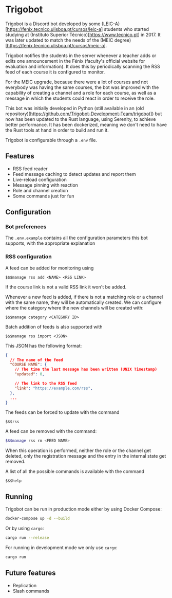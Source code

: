 # Trigobot

Trigobot is a Discord bot developed by some (LEIC-A)[https://fenix.tecnico.ulisboa.pt/cursos/leic-a] students who started studying at (Instituto Superior Técnico)[https://www.tecnico.pt] in 2017. It was later updated to match the needs of the (MEIC degree)[https://fenix.tecnico.ulisboa.pt/cursos/meic-a].

Trigobot notifies the students in the server whenever a teacher adds or edits one announcement in the Fénix (faculty's official website for evaluation and information). It does this by periodically scanning the RSS feed of each course it is configured to monitor.

For the MEIC upgrade, because there were a lot of courses and not everybody was having the same courses, the bot was improved with the capability of creating a channel and a role for each course, as well as a message in which the students could react in order to receive the role.

This bot was initially developed in Python (still available in an (old repository)[https://github.com/Trigobot-Development-Team/trigobot]) but now has been updated to the Rust language, using Serenity, to achieve better performance. It has been dockerized, meaning we don't need to have the Rust tools at hand in order to build and run it.

Trigobot is configurable through a `.env` file.


## Features

* RSS feed reader
* Feed message caching to detect updates and report them
* Live-reload configuration
* Message pinning with reaction
* Role and channel creation
* Some commands just for fun


## Configuration

### Bot preferences

The `.env.example` contains all the configuration parameters this bot supports, with the appropriate explanation

### RSS configuration

A feed can be added for monitoring using

```
$$$manage rss add <NAME> <RSS LINK>
```

If the course link is not a valid RSS link it won't be added.

Whenever a new feed is added, if there is not a matching role or a channel with the same name, they will be automatically created. We can configure where the category where the new channels will be created with:

```
$$$manage category <CATEGORY ID>
```

Batch addition of feeds is also supported with

```
$$$manage rss import <JSON>
```

This JSON has the following format:

```JSON
{
  // The name of the feed
  "COURSE NAME": {
    // The time the last message has been written (UNIX Timestamp)
    "updated": 0,

    // The link to the RSS feed
    "link": "https://example.com/rss",
  },
  ...
}
```

The feeds can be forced to update with the command

```
$$$rss
```

A feed can be removed with the command:

```Bash
$$$manage rss rm <FEED NAME>
```

When this operation is performed, neither the role or the channel get deleted, only the registration message and the entry in the internal state get removed.

A list of all the possible commands is available with the command

```
$$$help
```


## Running

Trigobot can be run in production mode either by using Docker Compose:

```Bash
docker-compose up -d --build
```

Or by using `cargo`:

```Bash
cargo run --release
```

For running in development mode we only use `cargo`:

```Bash
cargo run
```

## Future features

* Replication
* Slash commands